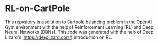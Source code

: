 # RL-on-CartPole
This repository is a solution to Cartpole balancing problem in the OpenAI Gym environment with the help of Reinforcement Learning (RL) and Deep Neural Networks (DQNs). This code was generated with the help of Deep Lizard's (https://deeplizard.com/) introduction on RL.
